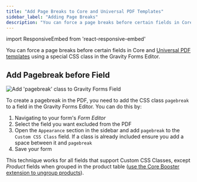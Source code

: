 ```yaml
---
title: "Add Page Breaks to Core and Universal PDF Templates"
sidebar_label: "Adding Page Breaks"
description: "You can force a page breaks before certain fields in Core and Universal PDF templates using a special CSS class in the Gravity Forms Editor."
---
```


import ResponsiveEmbed from 'react-responsive-embed'

You can force a page breaks before certain fields in Core and [Universal PDF templates](https://gravitypdf.com/store/#universal) using a special CSS class in the Gravity Forms Editor.

<ResponsiveEmbed src="https://player.vimeo.com/video/665433270" allowFullScreen />

## Add Pagebreak before Field

![Add 'pagebreak' class to Gravity Forms Field](https://resources.gravitypdf.com/uploads/2021/04/v6-Add-Pagebreak.png)

To create a pagebreak in the PDF, you need to add the CSS class `pagebreak` to a field in the Gravity Forms Editor. You can do this by:

1.  Navigating to your form's *Form Editor*
2.  Select the field you want excluded from the PDF
3.  Open the `Appearance` section in the sidebar and add `pagebreak` to the `Custom CSS Class` field. If a class is already included ensure you add a space between it and `pagebreak`
4.  Save your form

This technique works for all fields that support Custom CSS Classes, except *Product* fields when grouped in the product table ([use the Core Booster extension to ungroup products](https://gravitypdf.com/shop/core-booster-add-on/#product-fields)).